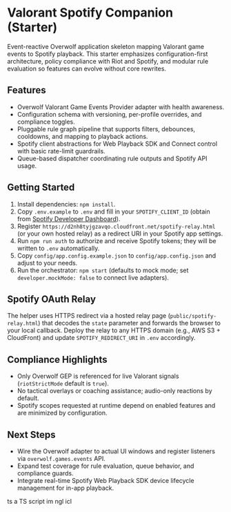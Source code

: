 # Valorant Spotify Companion (Starter)

Event-reactive Overwolf application skeleton mapping Valorant game events to Spotify playback. This starter emphasizes configuration-first architecture, policy compliance with Riot and Spotify, and modular rule evaluation so features can evolve without core rewrites.

## Features
- Overwolf Valorant Game Events Provider adapter with health awareness.
- Configuration schema with versioning, per-profile overrides, and compliance toggles.
- Pluggable rule graph pipeline that supports filters, debounces, cooldowns, and mapping to playback actions.
- Spotify client abstractions for Web Playback SDK and Connect control with basic rate-limit guardrails.
- Queue-based dispatcher coordinating rule outputs and Spotify API usage.

## Getting Started
1. Install dependencies: `npm install`.
2. Copy `.env.example` to `.env` and fill in your `SPOTIFY_CLIENT_ID` (obtain from [Spotify Developer Dashboard](https://developer.spotify.com/dashboard)).
3. Register `https://d2nh8tyjgzavqo.cloudfront.net/spotify-relay.html` (or your own hosted relay) as a redirect URI in your Spotify app settings.
4. Run `npm run auth` to authorize and receive Spotify tokens; they will be written to `.env` automatically.
5. Copy `config/app.config.example.json` to `config/app.config.json` and adjust to your needs.
6. Run the orchestrator: `npm start` (defaults to mock mode; set `developer.mockMode: false` to connect live adapters).

## Spotify OAuth Relay
The helper uses HTTPS redirect via a hosted relay page (`public/spotify-relay.html`) that decodes the `state` parameter and forwards the browser to your local callback. Deploy the relay to any HTTPS domain (e.g., AWS S3 + CloudFront) and update `SPOTIFY_REDIRECT_URI` in `.env` accordingly.

## Compliance Highlights
- Only Overwolf GEP is referenced for live Valorant signals (`riotStrictMode` default is `true`).
- No tactical overlays or coaching assistance; audio-only reactions by default.
- Spotify scopes requested at runtime depend on enabled features and are minimized by configuration.

## Next Steps
- Wire the Overwolf adapter to actual UI windows and register listeners via `overwolf.games.events` API.
- Expand test coverage for rule evaluation, queue behavior, and compliance guards.
- Integrate real-time Spotify Web Playback SDK device lifecycle management for in-app playback.


ts a TS script im ngl icl
